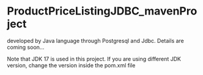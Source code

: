 # ProductPriceListingJDBC_mavenProject
developed by Java language through Postgresql and Jdbc. Details are coming soon...

Note that JDK 17 is used in this project. If you are using different JDK version, change the version 
inside the pom.xml file
